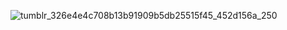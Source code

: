   ![tumblr_326e4e4c708b13b91909b5db25515f45_452d156a_250](https://github.com/user-attachments/assets/349ad13d-3c78-4cfe-b37b-bf4af2f5d190)
